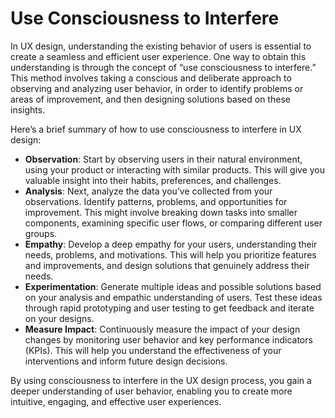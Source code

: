 # Use Consciousness to Interfere

In UX design, understanding the existing behavior of users is essential to create a seamless and efficient user experience. One way to obtain this understanding is through the concept of “use consciousness to interfere.” This method involves taking a conscious and deliberate approach to observing and analyzing user behavior, in order to identify problems or areas of improvement, and then designing solutions based on these insights.

Here’s a brief summary of how to use consciousness to interfere in UX design:

- **Observation**: Start by observing users in their natural environment, using your product or interacting with similar products. This will give you valuable insight into their habits, preferences, and challenges.
- **Analysis**: Next, analyze the data you’ve collected from your observations. Identify patterns, problems, and opportunities for improvement. This might involve breaking down tasks into smaller components, examining specific user flows, or comparing different user groups.
- **Empathy**: Develop a deep empathy for your users, understanding their needs, problems, and motivations. This will help you prioritize features and improvements, and design solutions that genuinely address their needs.
- **Experimentation**: Generate multiple ideas and possible solutions based on your analysis and empathic understanding of users. Test these ideas through rapid prototyping and user testing to get feedback and iterate on your designs.
- **Measure Impact**: Continuously measure the impact of your design changes by monitoring user behavior and key performance indicators (KPIs). This will help you understand the effectiveness of your interventions and inform future design decisions.

By using consciousness to interfere in the UX design process, you gain a deeper understanding of user behavior, enabling you to create more intuitive, engaging, and effective user experiences.
